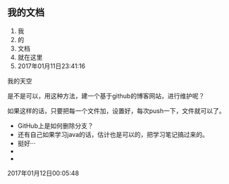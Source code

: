 

## 我的文档

1. 我
2. 的
3. 文档
4. 就在这里
5. 2017年01月11日23:41:16

我的天空

是不是可以，用这种方法，建一个基于github的博客网站，进行维护呢？

如果这样的话，只要把每一个文件加，设置好，每次push一下，文件就可以了。

- GitHub上是如何删除分支？
- 还有自己如果学习java的话，估计也是可以的，把学习笔记搞过来的。
- 挺好···
- 
- 

2017年01月12日00:05:48


